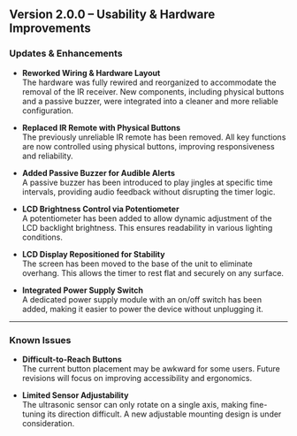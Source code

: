 ## Version 2.0.0 – Usability & Hardware Improvements

### Updates & Enhancements

- **Reworked Wiring & Hardware Layout**  
  The hardware was fully rewired and reorganized to accommodate the removal of the IR receiver. New components, including physical buttons and a passive buzzer, were integrated into a cleaner and more reliable configuration.

- **Replaced IR Remote with Physical Buttons**  
  The previously unreliable IR remote has been removed. All key functions are now controlled using physical buttons, improving responsiveness and reliability.

- **Added Passive Buzzer for Audible Alerts**  
  A passive buzzer has been introduced to play jingles at specific time intervals, providing audio feedback without disrupting the timer logic.

- **LCD Brightness Control via Potentiometer**  
  A potentiometer has been added to allow dynamic adjustment of the LCD backlight brightness. This ensures readability in various lighting conditions.

- **LCD Display Repositioned for Stability**  
  The screen has been moved to the base of the unit to eliminate overhang. This allows the timer to rest flat and securely on any surface.

- **Integrated Power Supply Switch**  
  A dedicated power supply module with an on/off switch has been added, making it easier to power the device without unplugging it.

---

### Known Issues

- **Difficult-to-Reach Buttons**  
  The current button placement may be awkward for some users. Future revisions will focus on improving accessibility and ergonomics.

- **Limited Sensor Adjustability**  
  The ultrasonic sensor can only rotate on a single axis, making fine-tuning its direction difficult. A new adjustable mounting design is under consideration.
